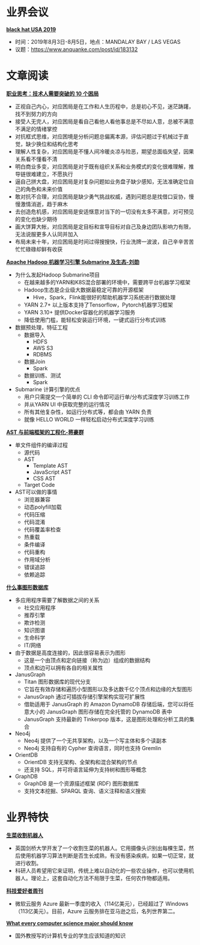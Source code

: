 # 业界会议

[**black hat USA 2019**](https://www.blackhat.com/us-19/)
* 时间：2019年8月3日-8月5日，地点：MANDALAY BAY / LAS VEGAS
* 议题：https://www.anquanke.com/post/id/183132


# 文章阅读

[**职业思考：技术人需要突破的 10 个困局**](https://www.yuque.com/sxc/front/gsvr3x)
* 正视自己内心，对应困局是在工作和人生历程中，总是初心不见，迷茫踌躇，找不到努力的方向
* 接受人无完人，对应困局是看自己看他人看他事总是不尽如人意，总被不满意不满足的情绪掌控
* 对抗框式思维，对应困境是分析问题总偏离本源，评估问题过于机械过于直觉，缺少换位和结构化思考
* 理解人性复杂，对应困局是不懂人间冷暖炎凉与险恶，期望总面临失望，因果关系看不懂看不清
* 明白商业多变，对应困局是对于既有组织关系和业务模式的变化很难理解，推导链很难建立，不愿执行
* 逼自己拼大盘，对应困局是对复杂问题如业务盘子缺少感知，无法准确定位自己的角色和未来价值
* 敢对抗不合理，对应困局是缺少勇气挑战权威，遇到问题总是找借口妥协，慢慢激情消逝，趋于麻木
* 去创造危机感，对应困局是安适惬意对当下的一切没有太多不满意，对可预见的变化也缺少期待
* 画大饼算大帐，对应困局是定目标和宣导目标对自己及身边团队影响力有限，无法说服更多人认同并加入
* 布局未来十年，对应困局是时间过得搜搜快，行业洗牌一波波，自己辛辛苦苦忙忙碌碌却鲜有收获


[**Apache Hadoop 机器学习引擎 Submarine 及生态-刘勋**](https://ppt.geekbang.org/list/qconbj2019)
* 为什么发起Hadoop Submarine项目
   * 在越来越多的YARN和K8S混合部署的环境中，需要跨平台机器学习框架
   * Hadoop生态是企业级大数据最稳定可靠的开源框架
      * Hive，Spark，Flink能很好的帮助机器学习系统进行数据处理
   * YARN 2.7+ 以上版本支持了Tensorflow，Pytorch机器学习框架
   * YARN 3.10+ 提供Docker容器化的机器学习服务
   * 降低使用门槛，能轻松安装运行环境，一键式运行分布式训练
* 数据预处理，特征工程
   * 数据导入
      * HDFS
      * AWS S3
      * RDBMS
   * 数据Join
      * Spark
   * 数据训练、测试
      * Spark
* Submarine 计算引擎的优点
   * 用户只需提交一个简单的 CLI 命令即可运行单/分布式深度学习训练工作
   * 并从YARN UI 中获取完整的运行情况
   * 所有其他复杂性，如运行分布式等，都会由 YARN 负责
   * 就像 HELLO WORLD 一样轻松启动分布式深度学习训练


[**AST 与前端框架的工程化-蒋豪群**](https://ppt.geekbang.org/list/qconbj2019)
* 单文件组件的编译过程
   * 源代码
   * AST
      * Template AST
      * JavaScript AST
      * CSS AST
   * Target Code
* AST可以做的事情
   * 浏览器兼容
   * 动态polyfill加载
   * 代码压缩
   * 代码混淆
   * 代码覆盖率检查
   * 热重载
   * 条件编译
   * 代码重构
   * 作用域分析
   * 错误追踪
   * 依赖追踪


[**什么事图形数据库**](https://aws.amazon.com/cn/nosql/graph/)
* 多应用程序需要了解数据之间的关系
   * 社交应用程序
   * 推荐引擎
   * 欺诈检测
   * 知识图谱
   * 生命科学
   * IT/网络
* 由于数据是高度连接的，因此很容易表示为图形
   * 这是一个由顶点和定向链接（称为边）组成的数据结构
   * 顶点和边可以拥有各自的相关属性
* JanusGraph
   * Titan 图形数据库的现代分支
   * 它旨在有效存储和遍历小型图形以及多达数千亿个顶点和边缘的大型图形
   * JanusGraph 通过可插拔存储引擎架构实现可扩展性
   * 借助适用于 JanusGraph 的 Amazon DynamoDB 存储后端，您可以将任意大小的 JanusGraph 图形存储在完全托管的 DynamoDB 表中
   * JanusGraph 支持最新的 Tinkerpop 版本，这是图形处理和分析工具的集合
* Neo4j
   * Neo4j 提供了一个无共享架构，以及一个写主体和多个读副本
   * Neo4j 支持自有的 Cypher 查询语言，同时也支持 Gremlin
* OrientDB
   * OrientDB 支持无架构、全架构和混合架构的节点
   * 还支持 SQL，并可将语言延伸为支持树和图形等概念
* GraphDB
   * GraphDB 是一个资源描述框架 (RDF) 图形数据库
   * 支持文本挖掘、SPARQL 查询、语义注释和语义搜索


# 业界特快

[**生菜收割机器人**](https://www.cam.ac.uk/research/news/robot-uses-machine-learning-to-harvest-lettuce)
* 英国剑桥大学开发了一个收割生菜的机器人。它用摄像头识别出每棵生菜，然后使用机器学习算法判断是否生长成熟，有没有感染疾病，如果一切正常，就进行收割。
* 科研人员希望用它来证明，传统上难以自动化的一些农业操作，也可以使用机器人。理论上，这套自动化方法不局限于生菜，任何农作物都适用。


[**科技爱好者周刊**](https://github.com/ruanyf/weekly/blob/master/docs/issue-67.md)
* 微软云服务 Azure 最新一季度的收入（114亿美元），已经超过了 Windows（113亿美元）。目前，Azure 云服务排在亚马逊之后，名列世界第二。


[**What every computer science major should know**](http://matt.might.net/articles/what-cs-majors-should-know/)
* 国外教授写的计算机专业的学生应该知道的知识
 

